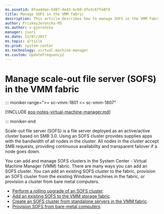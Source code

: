 ```yaml
---
ms.assetid: 0faa4dae-5d87-4e43-bc68-dfe3c6ffe0f4
title: Manage SOFS in the VMM fabric
description: This article describes how to manage SOFS in the VMM fabric
author: PriskeyJeronika-MS
ms.author: v-gjeronika
manager: jsuri
ms.date: 11/07/2017
ms.topic: article
ms.prod: system-center
ms.technology: virtual-machine-manager
ms.custom: UpdateFrequency2
---
```


# Manage scale-out file server (SOFS) in the VMM fabric

::: moniker range=">= sc-vmm-1801 <= sc-vmm-1807"

[!INCLUDE [eos-notes-virtual-machine-manager.md](../includes/eos-notes-virtual-machine-manager.md)]

::: moniker-end

Scale-out file server (SOFS) is a file server deployed as an active/active cluster based on SMB 3.0. Using an SOFS cluster provides supplies apps with the bandwidth of all nodes in the cluster. All nodes in the cluster accept SMB requests, providing continuous availability and transparent failover if a node goes down.

You can add and manage SOFS clusters in the System Center - Virtual Machine Manager (VMM) fabric. There are many ways you can add an SOFS cluster. You can add an existing SOFS cluster to the fabric, provision an SOFS cluster from the existing Windows machines in the fabric, or provision a cluster from bare metal computers.

- [Perform a rolling upgrade of an SOFS cluster](sofs-rolling-upgrade.md).
- [Add an existing SOFS to the VMM storage fabric](sofs-existing.md).
- [Create an SOFS cluster from standalone servers in the VMM fabric](sofs-cluster.md).
- [Provision SOFS from bare-metal computers](sofs-bare-metal.md).
